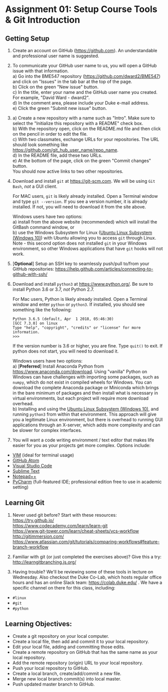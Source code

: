 # Assignment 01: Setup Course Tools & Git Introduction

## Getting Setup
1. Create an account on GitHub (https://github.com).  An understandable and
professional user name is suggested.      

2. To communicate your GitHub user name to us, you will open a GitHub issue 
with that information.  
  a)  Go into the BME547 repository (<https://github.com/dward2/BME547>) and 
  click on "Issues" in the tab bar at the top of the page.  
  b) Click on the green "New issue" button.  
  c) In the title, enter your name and the GitHub user name you created. For 
  example, "David Ward - dward2".  
  d) In the comment area, please include your Duke e-mail address.  
  e) Click the green "Submit new issue" button.  

3.  a) Create a new repository with a name such as "Intro".  Make sure to select
the "Initialize this repository with a README" check box.  
  b) With the repository open, click on the README.md file and then click on 
  the pencil in order to edit the file.  
  c) With two classmates, exchange URLs for your repositories.  The URL should
  look something like https://github.com/git_hub_user_name/repo_name.  
  d) In the README file, add these two URLs.  
  e) At the bottom of the page, click on the green "Commit changes" button.  
  You should now active links to two other repositories.
    
4. Download and install `git` at https://git-scm.com.  We will be using 
`Git Bash`, *not* a GUI client.  
  
   For MAC users, `git` is likely already installed.  Open a Terminal window
and type `git --version`.  If you see a version number, it is already
installed.  If not, you will need to download it from the site above.

   Windows users have two options:   
   a) install from the above website (recommended) which will install the
   GitBash command window, or  
   b) use the Windows Subsystem for Linux 
([Ubuntu Linux Subsystem (Windows 10)](https://docs.microsoft.com/en-us/windows/wsl/about)) 
with Ubuntu allowing you to access `git` through Linux.  
Note - this second option does not installed `git` in your Windows environment, 
so other Windows applications that have `git` hooks will not work.

3. [**Optional**]  Setup an SSH key to seamlessly push/pull to/from your GitHub repositories:
   https://help.github.com/articles/connecting-to-github-with-ssh/

4. Download and install `python3` at https://www.python.org/. Be sure to
   install Python 3.6 or 3.7, *not* Python 2.7.  
   
   For Mac users, Python is likely already installed.  Open a Terminal window 
   and enter `python` or `python3`.  If installed, you should see something
   like the following:
   ```
   Python 3.6.5 (default, Apr  1 2018, 05:46:30)
   [GCC 7.3.0] on linux
   Type "help", "copyright", "credits" or "license" for more information.
   >>>
   ```
   If the version number is 3.6 or higher, you are fine.  Type `quit()` to 
   exit.  If python does not start, you will need to download it.
     
   Windows users have two options:  
   a) [**Preferred**] Install Anaconda Python from 
   https://www.anaconda.com/download.  Using "vanilla" Python on Windows can 
   have challenges with importing some packages, such as `numpy`, which do not 
   exist in compiled wheels for Windows.  You can download the complete 
   Anaconda package or Miniconda which brings in the bare minimum of packages 
   and then install what is necessary in virtual environments, but each project 
   will require more download overhead.  
   b) Installing and using the [Ubuntu Linux Subsystem (Windows 10)](https://docs.microsoft.com/en-us/windows/wsl/about), 
   and running `python3` from within that environment.  This approach will give 
   you a legitimate Linux environment, but there is overhead to running GUI 
   applications through an X-server, which adds more complexity and can be 
   slower for complex interfaces.

5. You will want a code writing environment / text editor that makes life 
easier for you as your projects get more complex.  Options include:
  + [VIM](http://www.vim.org) (ideal for terminal usage)
  + [GitHub Atom](https://atom.io/)
  + [Visual Studio Code](https://code.visualstudio.com/)
  + [Sublime Text](https://www.sublimetext.com/)
  + [Notepad++](https://notepad-plus-plus.org/)
  + [PyCharm](Resources/pycharm.md) (full-featured IDE; professional edition 
  free to use in academic setting)

## Learning Git
1. Never used git before?  Start with these resources:  
  https://try.github.io/  
  https://www.codecademy.com/learn/learn-git  
  https://www.git-tower.com/learn/cheat-sheets/vcs-workflow  
  http://gitimmersion.com/  
  https://www.atlassian.com/git/tutorials/comparing-workflows#feature-branch-workflow

1. Familiar with git (or just completed the exercises above)?  Give this a try:
  http://learngitbranching.js.org/

1. Having trouble?  We'll be reviewing some of these tools in lecture on
  Wednesday.  Also checkout the Duke Co-Lab, which hosts regular office hours
  and has an online Slack team: https://colab.duke.edu/ .  We have a specific
  channel on there for this class, including:
  + `#linux`
  + `#git`
  + `#python`

## Learning Objectives:
  + Create a git repository on your local computer.
  + Create a local file, then add and commit it to your local repository.
  + Edit your local file, adding and committing those edits.
  + Create a remote repository on GitHub that has the same name as your local repository.
  + Add the remote repository (origin) URL to your local repository.
  + Push your local repository to GitHub.
  + Create a local branch, create/add/commit a new file.
  + Merge new local branch commit(s) into local master.
  + Push updated master branch to GitHub.